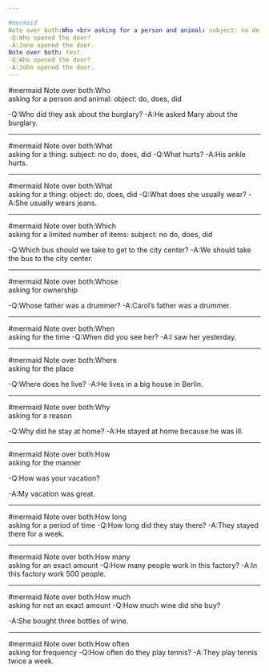 ```yaml
--- 

#mermaid
Note over both:Who <br> asking for a person and animal: subject: no do, does, did
-Q:Who opened the door?
-A:Jane opened the door. 
Note over both: test
-Q:Who opened the door?
-A:John opened the door. 
--- 
```


#mermaid
Note over both:Who <br> asking for a person and animal: object: do, does, did

-Q:Who did they ask about the burglary?
-A:He asked Mary about the burglary. 

--- 

#mermaid
Note over both:What <br> asking for a thing: subject: no do, does, did
-Q:What hurts?
-A:His ankle hurts. 

--- 

#mermaid
Note over both:What <br> asking for a thing: object: do, does, did
-Q:What does she usually wear?
-A:She usually wears jeans. 


--- 

#mermaid
Note over both:Which <br> asking for a limited number of items: subject: no do, does, did

-Q:Which bus should we take to get to the city center?
-A:We should take the bus to the city center. 

--- 

#mermaid
Note over both:Whose <br> asking for ownership


-Q:Whose father was a drummer?
-A:Carol’s father was a drummer. 

--- 

#mermaid
Note over both:When <br> asking for the time
-Q:When did you see her?
-A:I saw her yesterday. 



--- 

#mermaid
Note over both:Where <br> asking for the place

-Q:Where does he live?
-A:He lives in a big house in Berlin. 

--- 

#mermaid
Note over both:Why <br> asking for a reason

-Q:Why did he stay at home?
-A:He stayed at home because he was ill. 


--- 

#mermaid
Note over both:How <br> asking for the manner

-Q:How was your vacation?

-A:My vacation was great. 

--- 

#mermaid
Note over both:How long <br> asking for a period of time
-Q:How long did they stay there?
-A:They stayed there for a week. 

--- 

#mermaid
Note over both:How many <br> asking for an exact amount
-Q:How many people work in this factory?
-A:In this factory work 500 people. 


--- 

#mermaid
Note over both:How much <br> asking for not an exact amount
-Q:How much wine did she buy?

-A:She bought three bottles of wine. 

--- 

#mermaid
Note over both:How often <br> asking for frequency
-Q:How often do they play tennis?
-A:They play tennis twice a week. 

